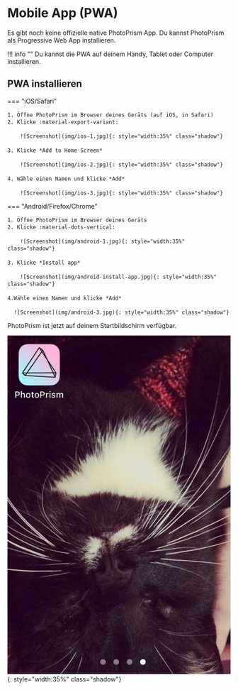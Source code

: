 # Mobile App (PWA) #

Es gibt noch keine offizielle native PhotoPrism App. Du kannst PhotoPrism als Progressive Web App installieren.

!!! info ""
    Du kannst die PWA auf deinem Handy, Tablet oder Computer installieren.

## PWA installieren
=== "iOS/Safari"

    1. Öffne PhotoPrism im Browser deines Geräts (auf iOS, in Safari)
    2. Klicke :material-export-variant:

        ![Screenshot](img/ios-1.jpg){: style="width:35%" class="shadow"}

    3. Klicke *Add to Home Screen*

        ![Screenshot](img/ios-2.jpg){: style="width:35%" class="shadow"}

    4. Wähle einen Namen und klicke *Add*

        ![Screenshot](img/ios-3.jpg){: style="width:35%" class="shadow"}

=== "Android/Firefox/Chrome"

    1. Öffne PhotoPrism im Browser deines Geräts
    2. Klicke :material-dots-vertical:

        ![Screenshot](img/android-1.jpg){: style="width:35%" class="shadow"} 

    3. Klicke *Install app*

        ![Screenshot](img/android-install-app.jpg){: style="width:35%" class="shadow"}

    4.Wähle einen Namen und klicke *Add*

      ![Screenshot](img/android-3.jpg){: style="width:35%" class="shadow"}


PhotoPrism ist jetzt auf deinem Startbildschirm verfügbar.

![Screenshot](img/ios-4.jpg){: style="width:35%" class="shadow"}
